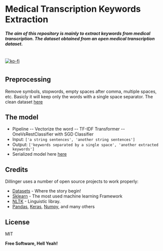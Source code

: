 # Medical Transcription Keywords Extraction
#### _The aim of this repository is mainly to extract keywords from medical transcription. The dataset obtained from an open medical transcription dataset._

#
[![ko-fi](https://ko-fi.com/img/githubbutton_sm.svg)](https://ko-fi.com/H2H146AUD)
#

## Preprocessing
Remove symbols, stopwords, empty spaces after comma, multiple spaces, etc. Basicly it will keep only the words with a single space separator. The clean dataset  [here](https://github.com/nadhirfr/medical_transcript_keyword_extract/blob/main/datasets.csv)

## The model
- Pipeline
-- Vectorize the word
-- TF-IDF Transformer
-- OneVsRestClassifier with SGD Classifier
- Input: ```['a string sentences', 'another string sentences']```
- Output: ```['keywords separated by a single space', 'another extracted keywords']```
- Serialized model here [here](https://github.com/nadhirfr/medical_transcript_keyword_extract/blob/main/sgd_pipeline1.pkl)

## Credits

Dillinger uses a number of open source projects to work properly:

- [Datasets] - Where the story begin!
- [Sklearn] - The most used machine learning Framework
- [NLTK] - Linguistic libray.
- [Pandas], [Keras], [Numpy], and many others

## License

MIT

**Free Software, Hell Yeah!**

[//]: # (These are reference links used in the body of this note and get stripped out when the markdown processor does its job. There is no need to format nicely because it shouldn't be seen. Thanks SO - http://stackoverflow.com/questions/4823468/store-comments-in-markdown-syntax)

   [Datasets]: <https://www.kaggle.com/tboyle10/medicaltranscriptions>
   [Sklearn]: <https://scikit-learn.org/>
   [NLTK]: <https://www.nltk.org/>
   [Pandas]: <https://pandas.pydata.org/>
   [Keras]: <https://keras.io/>
   [Numpy]: <https://numpy.org/>
   
